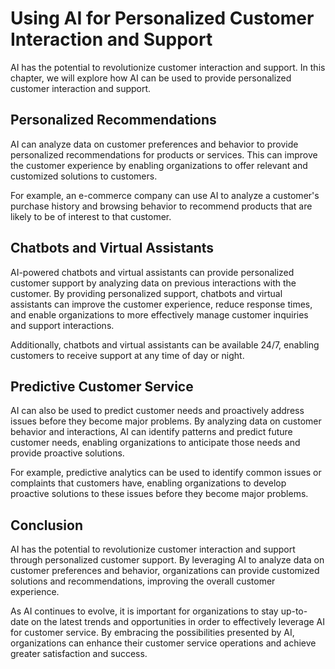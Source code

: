 Using AI for Personalized Customer Interaction and Support
==========================================================================================================================

AI has the potential to revolutionize customer interaction and support. In this chapter, we will explore how AI can be used to provide personalized customer interaction and support.

Personalized Recommendations
----------------------------

AI can analyze data on customer preferences and behavior to provide personalized recommendations for products or services. This can improve the customer experience by enabling organizations to offer relevant and customized solutions to customers.

For example, an e-commerce company can use AI to analyze a customer's purchase history and browsing behavior to recommend products that are likely to be of interest to that customer.

Chatbots and Virtual Assistants
-------------------------------

AI-powered chatbots and virtual assistants can provide personalized customer support by analyzing data on previous interactions with the customer. By providing personalized support, chatbots and virtual assistants can improve the customer experience, reduce response times, and enable organizations to more effectively manage customer inquiries and support interactions.

Additionally, chatbots and virtual assistants can be available 24/7, enabling customers to receive support at any time of day or night.

Predictive Customer Service
---------------------------

AI can also be used to predict customer needs and proactively address issues before they become major problems. By analyzing data on customer behavior and interactions, AI can identify patterns and predict future customer needs, enabling organizations to anticipate those needs and provide proactive solutions.

For example, predictive analytics can be used to identify common issues or complaints that customers have, enabling organizations to develop proactive solutions to these issues before they become major problems.

Conclusion
----------

AI has the potential to revolutionize customer interaction and support through personalized customer support. By leveraging AI to analyze data on customer preferences and behavior, organizations can provide customized solutions and recommendations, improving the overall customer experience.

As AI continues to evolve, it is important for organizations to stay up-to-date on the latest trends and opportunities in order to effectively leverage AI for customer service. By embracing the possibilities presented by AI, organizations can enhance their customer service operations and achieve greater satisfaction and success.
